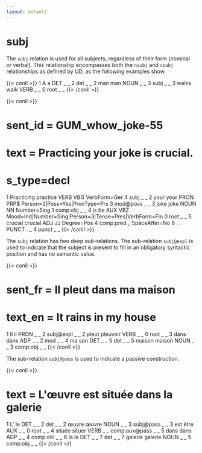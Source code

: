 ```yaml
---
layout: default
---
```


# **subj**

The `subj` relation is used for all subjects, regardless of their form (nominal or verbal). This relationship encompasses both the
`nsubj` and `csubj` relationships as defined by UD, as the following examples show.


{{< conll >}}
1	A	a	DET	_	_	2	det	_	_
2	man	man	NOUN	_	_	3	subj	_	_
3	walks	walk	VERB	_	_	0	root	_	_
{{< /conll >}}

{{< conll >}}
# sent_id = GUM_whow_joke-55
# text = Practicing your joke is crucial.
# s_type=decl
1	Practicing	practice	VERB	VBG	VerbForm=Ger	4	subj	_	_
2	your	your	PRON	PRP$	Person=2|Poss=Yes|PronType=Prs	3	mod@poss	_	_
3	joke	joke	NOUN	NN	Number=Sing	1	comp:obj	_	_
4	is	be	AUX	VBZ	Mood=Ind|Number=Sing|Person=3|Tense=Pres|VerbForm=Fin	0	root	_	_
5	crucial	crucial	ADJ	JJ	Degree=Pos	4	comp:pred	_	SpaceAfter=No
6	.	.	PUNCT	.	_	4	punct	_	_
{{< /conll >}}

The `subj` relation has two deep sub-relations. The sub-relation `subj@expl` is used to indicate that the subject is present to fill in an obligatory syntactic position and has no semantic value.

{{< conll >}}
# sent_fr = Il pleut dans ma maison
# text_en = It rains in my house
1	Il	il	PRON	_	_	2	subj@expl	_	_
2	pleut	pleuvoir	VERB	_	_	0	root	_	_
3	dans	dans	ADP	_	_	2	mod	_	_
4	ma	son	DET	_	_	5	det	_	_
5	maison	maison	NOUN	_	_	3	comp:obj	_	_
{{< /conll >}}

The sub-relation `subj@pass` is used to indicate a passive construction.

{{< conll >}}
# text = L'œuvre est située dans la galerie
1	L'	le	DET	_	_	2	det	_	_
2	œuvre	œuvre	NOUN	_	_	3	subj@pass	_	_
3	est	être	AUX	_	_	0	root	_	_
4	située	situer	VERB	_	_	comp:aux@pass	_	_
5	dans	dans	ADP	_	_	4	comp:obl	_	_
6	la	le	DET	_	_	7	det	_	_
7	galerie	galerie	NOUN	_	_	5	comp:obj	_	_
{{< /conll >}}